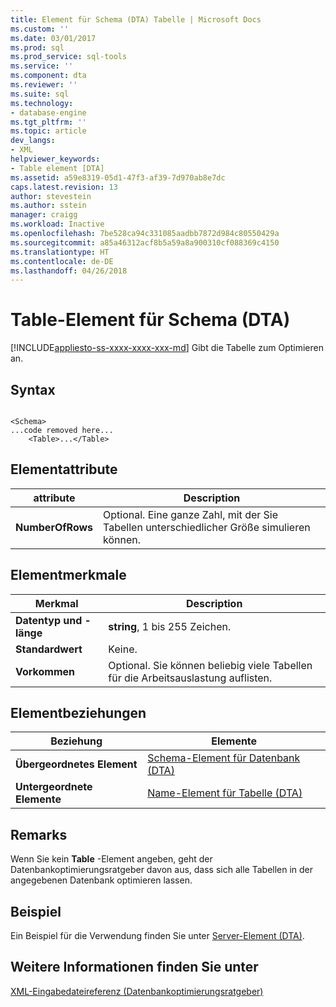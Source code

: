 ```yaml
---
title: Element für Schema (DTA) Tabelle | Microsoft Docs
ms.custom: ''
ms.date: 03/01/2017
ms.prod: sql
ms.prod_service: sql-tools
ms.service: ''
ms.component: dta
ms.reviewer: ''
ms.suite: sql
ms.technology:
- database-engine
ms.tgt_pltfrm: ''
ms.topic: article
dev_langs:
- XML
helpviewer_keywords:
- Table element [DTA]
ms.assetid: a59e8319-05d1-47f3-af39-7d970ab8e7dc
caps.latest.revision: 13
author: stevestein
ms.author: sstein
manager: craigg
ms.workload: Inactive
ms.openlocfilehash: 7be528ca94c331085aadbb7872d984c80550429a
ms.sourcegitcommit: a85a46312acf8b5a59a8a900310cf088369c4150
ms.translationtype: HT
ms.contentlocale: de-DE
ms.lasthandoff: 04/26/2018
---
```

# <a name="table-element-for-schema-dta"></a>Table-Element für Schema (DTA)
[!INCLUDE[appliesto-ss-xxxx-xxxx-xxx-md](../../includes/appliesto-ss-xxxx-xxxx-xxx-md.md)]
  Gibt die Tabelle zum Optimieren an.  
  
## <a name="syntax"></a>Syntax  
  
```  
  
<Schema>  
...code removed here...  
    <Table>...</Table>  
```  
  
## <a name="element-attributes"></a>Elementattribute  
  
|attribute|Description|  
|---------------|-----------------|  
|**NumberOfRows**|Optional. Eine ganze Zahl, mit der Sie Tabellen unterschiedlicher Größe simulieren können.|  
  
## <a name="element-characteristics"></a>Elementmerkmale  
  
|Merkmal|Description|  
|--------------------|-----------------|  
|**Datentyp und -länge**|**string**, 1 bis 255 Zeichen.|  
|**Standardwert**|Keine.|  
|**Vorkommen**|Optional. Sie können beliebig viele Tabellen für die Arbeitsauslastung auflisten.|  
  
## <a name="element-relationships"></a>Elementbeziehungen  
  
|Beziehung|Elemente|  
|------------------|--------------|  
|**Übergeordnetes Element**|[Schema-Element für Datenbank &#40;DTA&#41;](../../tools/dta/schema-element-for-database-dta.md)|  
|**Untergeordnete Elemente**|[Name-Element für Tabelle &#40;DTA&#41;](../../tools/dta/name-element-for-table-dta.md)|  
  
## <a name="remarks"></a>Remarks  
 Wenn Sie kein **Table** -Element angeben, geht der Datenbankoptimierungsratgeber davon aus, dass sich alle Tabellen in der angegebenen Datenbank optimieren lassen.  
  
## <a name="example"></a>Beispiel  
 Ein Beispiel für die Verwendung finden Sie unter [Server-Element &#40;DTA&#41;](../../tools/dta/server-element-dta.md).  
  
## <a name="see-also"></a>Weitere Informationen finden Sie unter  
 [XML-Eingabedateireferenz &#40;Datenbankoptimierungsratgeber&#41;](../../tools/dta/xml-input-file-reference-database-engine-tuning-advisor.md)  
  
  
